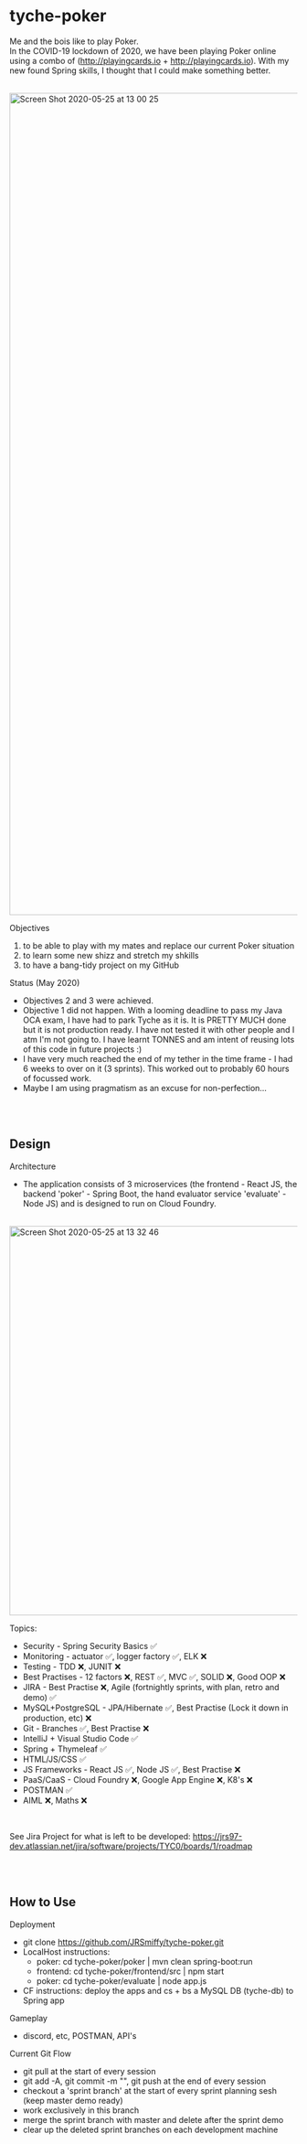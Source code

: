# tyche-poker

Me and the bois like to play Poker. <br> 
In the COVID-19 lockdown of 2020, we have been playing Poker online using a combo of (http://playingcards.io + http://playingcards.io). With my new found Spring skills, I thought that I could make something better. 

<br>

<img width="1438" alt="Screen Shot 2020-05-25 at 13 00 25" src="https://user-images.githubusercontent.com/34093915/82811054-c7ea0e00-9e87-11ea-8015-c93f484b8e7e.png">

<br>


Objectives
1. to be able to play with my mates and replace our current Poker situation
2. to learn some new shizz and stretch my shkills
3. to have a bang-tidy project on my GitHub

Status (May 2020)
* Objectives 2 and 3 were achieved. 
* Objective 1 did not happen. With a looming deadline to pass my Java OCA exam, I have had to park Tyche as it is. It is PRETTY MUCH done but it is not production ready. I have not tested it with other people and I atm I'm not going to. I have learnt TONNES and am intent of reusing lots of this code in future projects :)
* I have very much reached the end of my tether in the time frame - I had 6 weeks to over on it (3 sprints). This worked out to probably 60 hours of focussed work.
* Maybe I am using pragmatism as an excuse for non-perfection...

<br>
<br>

## Design

Architecture
* The application consists of 3 microservices (the frontend - React JS, the backend 'poker' - Spring Boot, the hand evaluator service 'evaluate' - Node JS) and is designed to run on Cloud Foundry. 

<br>

<img width="681" alt="Screen Shot 2020-05-25 at 13 32 46" src="https://user-images.githubusercontent.com/34093915/82813148-62e4e700-9e8c-11ea-884c-934d7940df19.png">

<br>

Topics:
* Security - Spring Security Basics :white_check_mark:
* Monitoring - actuator :white_check_mark:, logger factory :white_check_mark:, ELK :x:
* Testing - TDD :x:, JUNIT :x:
* Best Practises - 12 factors :x:, REST :white_check_mark:, MVC :white_check_mark:, SOLID :x:, Good OOP :x:
* JIRA - Best Practise :x:, Agile (fortnightly sprints, with plan, retro and demo) :white_check_mark:
* MySQL+PostgreSQL - JPA/Hibernate :white_check_mark:, Best Practise (Lock it down in production, etc) :x:
* Git - Branches :white_check_mark:, Best Practise :x:
* IntelliJ + Visual Studio Code :white_check_mark:
* Spring + Thymeleaf :white_check_mark:
* HTML/JS/CSS :white_check_mark:
* JS Frameworks - React JS :white_check_mark:, Node JS :white_check_mark:, Best Practise :x:
* PaaS/CaaS - Cloud Foundry :x:, Google App Engine :x:, K8's :x:
* POSTMAN :white_check_mark:
* AIML :x:, Maths :x:

<br>

See Jira Project for what is left to be developed:
https://jrs97-dev.atlassian.net/jira/software/projects/TYC0/boards/1/roadmap

<br>
<br>


## How to Use

Deployment
* git clone https://github.com/JRSmiffy/tyche-poker.git
* LocalHost instructions:
  * poker: cd tyche-poker/poker | mvn clean spring-boot:run
  * frontend: cd tyche-poker/frontend/src | npm start
  * poker: cd tyche-poker/evaluate | node app.js
* CF instructions: deploy the apps and cs + bs a MySQL DB (tyche-db) to Spring app

Gameplay
* discord, etc, POSTMAN, API's

Current Git Flow
* git pull at the start of every session
* git add -A, git commit -m "", git push at the end of every session
* checkout a 'sprint branch' at the start of every sprint planning sesh (keep master demo ready)
* work exclusively in this branch
* merge the sprint branch with master and delete after the sprint demo
* clear up the deleted sprint branches on each development machine



